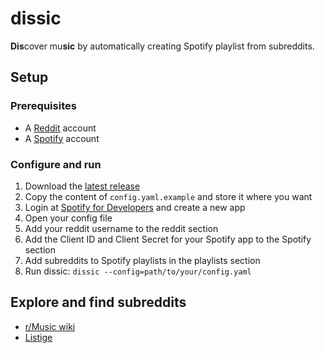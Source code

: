 # dissic

**Dis**cover mu**sic** by automatically creating Spotify playlist from subreddits.


## Setup

### Prerequisites

* A [Reddit](https://www.reddit.com) account
* A [Spotify](https://www.spotify.com) account

### Configure and run

1) Download the [latest release](https://github.com/engvik/dissic/releases)
2) Copy the content of `config.yaml.example` and store it where you want
3) Login at [Spotify for Developers](ihttps://developer.spotify.com/my-applications/) and create a new app
4) Open your config file
5) Add your reddit username to the reddit section
6) Add the Client ID and Client Secret for your Spotify app to the Spotify section
7) Add subreddits to Spotify playlists in the playlists section
8) Run dissic: `dissic --config=path/to/your/config.yaml`

## Explore and find subreddits

* [r/Music wiki](https://www.reddit.com/r/Music/wiki/musicsubreddits)
* [Listige](https://www.listige.com/)

